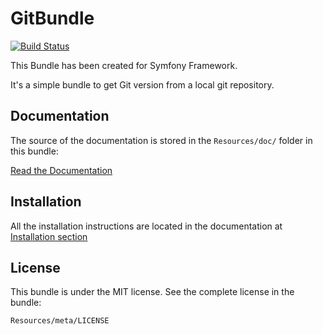 # GitBundle

[![Build Status](https://travis-ci.org/skillberto/GitBundle.svg?branch=master)](https://travis-ci.org/skillberto/GitBundle)

This Bundle has been created for Symfony Framework.

It's a simple bundle to get Git version from a local git repository.

Documentation
-------------

The source of the documentation is stored in the `Resources/doc/` folder
in this bundle:

[Read the Documentation](https://github.com/skillberto/GitBundle/tree/master/Resources/doc/index.rst)

Installation
------------

All the installation instructions are located in the documentation at [Installation section](https://github.com/skillberto/GitBundle/tree/master/Resources/doc/index.rst#installation)

License
-------

This bundle is under the MIT license. See the complete license in the bundle:

    Resources/meta/LICENSE





